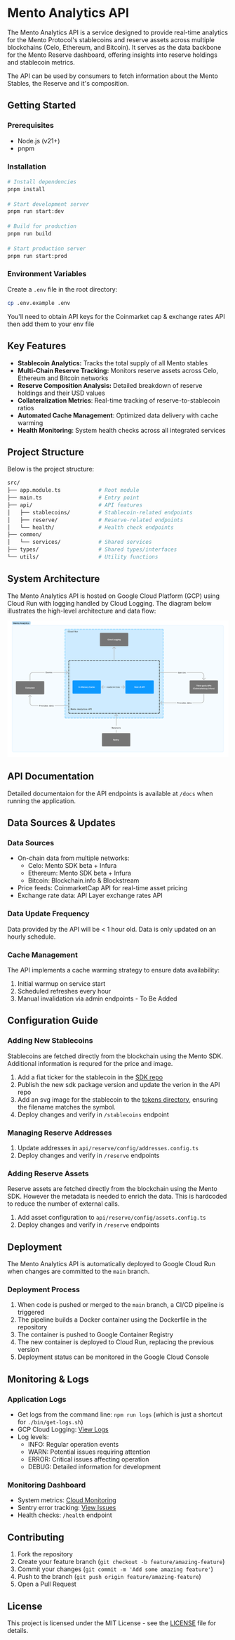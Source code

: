 # Mento Analytics API

The Mento Analytics API is a service designed to provide real-time analytics for the Mento Protocol's stablecoins and reserve assets across multiple blockchains (Celo, Ethereum, and Bitcoin). It serves as the data backbone for the Mento Reserve dashboard, offering insights into reserve holdings and stablecoin metrics.

The API can be used by consumers to fetch information about the Mento Stables, the Reserve and it's composition.

## Getting Started

### Prerequisites

- Node.js (v21+)
- pnpm

### Installation

```bash
# Install dependencies
pnpm install

# Start development server
pnpm run start:dev

# Build for production
pnpm run build

# Start production server
pnpm run start:prod
```

### Environment Variables

Create a `.env` file in the root directory:

``` bash
cp .env.example .env
```

You'll need to obtain API keys for the Coinmarket cap & exchange rates API then add them to your env file

## Key Features

- **Stablecoin Analytics:** Tracks the total supply of all Mento stables
- **Multi-Chain Reserve Tracking:** Monitors reserve assets across Celo, Ethereum and Bitcoin networks
- **Reserve Composition Analysis:** Detailed breakdown of reserve holdings and their USD values
- **Collateralization Metrics**: Real-time tracking of reserve-to-stablecoin ratios
- **Automated Cache Management**: Optimized data delivery with cache warming
- **Health Monitoring**: System health checks across all integrated services

## Project Structure

Below is the project structure:

```bash
src/
├── app.module.ts            # Root module
├── main.ts                  # Entry point
├── api/                     # API features
│   ├── stablecoins/         # Stablecoin-related endpoints
│   ├── reserve/             # Reserve-related endpoints
│   └── health/              # Health check endpoints
├── common/
│   └── services/            # Shared services
├── types/                   # Shared types/interfaces
└── utils/                   # Utility functions
```

## System Architecture

The Mento Analytics API is hosted on Google Cloud Platform (GCP) using Cloud Run with logging handled by Cloud Logging. The diagram below illustrates the high-level architecture and data flow:

![Mento Analytics API Overview](docs/architecture.png)

## API Documentation

Detailed documentaion for the API endpoints is available at `/docs` when running the application.

## Data Sources & Updates

### Data Sources

- On-chain data from multiple networks:
  - Celo: Mento SDK beta + Infura
  - Ethereum: Mento SDK beta + Infura
  - Bitcoin: Blockchain.info & Blockstream
- Price feeds: CoinmarketCap API for real-time asset pricing
- Exchange rate data: API Layer exchange rates API

### Data Update Frequency

Data provided by the API will be < 1 hour old. Data is only updated on an hourly schedule.

### Cache Management

The API implements a cache warming strategy to ensure data availability:

1. Initial warmup on service start
2. Scheduled refreshes every hour
3. Manual invalidation via admin endpoints - To Be Added

## Configuration Guide

### Adding New Stablecoins

Stablecoins are fetched directly from the blockchain using the Mento SDK. Additional information is requred for the price and image.

1. Add a fiat ticker for the stablecoin in the [SDK repo](https://github.com/mento-protocol/mento-sdk/blob/7656050794eef5609193cbafd53ea23f04df4d09/src/constants/stableTokenMetadata.ts#L13)
2. Publish the new sdk package version and update the verion in the API repo
3. Add an svg image for the stablecoin to the [tokens directory](https://github.com/mento-protocol/mento-analytics-api/tree/main/public/tokens), ensuring the filename matches the symbol.
4. Deploy changes and verify in `/stablecoins` endpoint

### Managing Reserve Addresses

1. Update addresses in `api/reserve/config/addresses.config.ts`
2. Deploy changes and verify in `/reserve` endpoints

### Adding Reserve Assets

Reserve assets are fetched directly from the blockchain using the Mento SDK. However the metadata is needed to enrich the data. This is hardcoded to reduce the number of external calls.

1. Add asset configuration to `api/reserve/config/assets.config.ts`
2. Deploy changes and verify in `/reserve` endpoints

## Deployment

The Mento Analytics API is automatically deployed to Google Cloud Run when changes are committed to the `main` branch.

### Deployment Process

1. When code is pushed or merged to the `main` branch, a CI/CD pipeline is triggered
2. The pipeline builds a Docker container using the Dockerfile in the repository
3. The container is pushed to Google Container Registry
4. The new container is deployed to Cloud Run, replacing the previous version
5. Deployment status can be monitored in the Google Cloud Console

## Monitoring & Logs

### Application Logs

- Get logs from the command line: `npm run logs` (which is just a shortcut for `./bin/get-logs.sh`)
- GCP Cloud Logging: [View Logs](https://console.cloud.google.com/run/detail/us-central1/mento-analytics-api/logs?invt=AbmVMA&project=mento-prod)
- Log levels:
  - INFO: Regular operation events
  - WARN: Potential issues requiring attention
  - ERROR: Critical issues affecting operation
  - DEBUG: Detailed information for development

### Monitoring Dashboard

- System metrics: [Cloud Monitoring](https://console.cloud.google.com/run/detail/us-central1/mento-analytics-api/metrics?invt=AbmVMA&project=mento-prod)
- Sentry error tracking: [View Issues](https://mento-labs.sentry.io/issues/?project=4508518701268992&statsPeriod=14d)
- Health checks: `/health` endpoint

## Contributing

1. Fork the repository
2. Create your feature branch (`git checkout -b feature/amazing-feature`)
3. Commit your changes (`git commit -m 'Add some amazing feature'`)
4. Push to the branch (`git push origin feature/amazing-feature`)
5. Open a Pull Request

## License

This project is licensed under the MIT License - see the [LICENSE](LICENSE) file for details.

